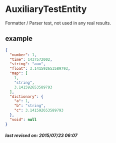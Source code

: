 # AuxiliaryTestEntity

Formatter / Parser test, not used in any real results.

## example

```json
{
  "number": 1,
  "time": 1437572002,
  "string": "aux",
  "float": 3.141592653589793,
  "map": [
    1,
    "string",
    3.141592653589793
  ],
  "dictionary": {
    "a": 1,
    "b": "string",
    "c": 3.141592653589793
  },
  "void": null
}
```

##### last revised on: 2015/07/23 06:07
